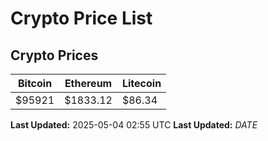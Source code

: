 # Crypto Price List

## Crypto Prices
| Bitcoin | Ethereum | Litecoin |
| ------- | -------- | -------- |
| $95921 | $1833.12 | $86.34 |
**Last Updated:** 2025-05-04 02:55 UTC
**Last Updated:** $DATE$
